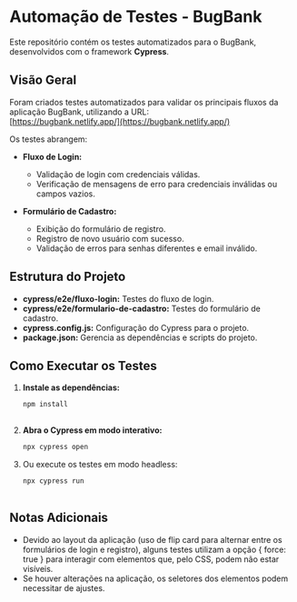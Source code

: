 # Automação de Testes - BugBank

Este repositório contém os testes automatizados para o BugBank, desenvolvidos com o framework **Cypress**.

## Visão Geral

Foram criados testes automatizados para validar os principais fluxos da aplicação BugBank, utilizando a URL:  
[https://bugbank.netlify.app/](https://bugbank.netlify.app/)

Os testes abrangem:

- **Fluxo de Login:**  
  - Validação de login com credenciais válidas.  
  - Verificação de mensagens de erro para credenciais inválidas ou campos vazios.

- **Formulário de Cadastro:**  
  - Exibição do formulário de registro.  
  - Registro de novo usuário com sucesso.  
  - Validação de erros para senhas diferentes e email inválido.

## Estrutura do Projeto

- **cypress/e2e/fluxo-login:** Testes do fluxo de login.
- **cypress/e2e/formulario-de-cadastro:** Testes do formulário de cadastro.
- **cypress.config.js:** Configuração do Cypress para o projeto.
- **package.json:** Gerencia as dependências e scripts do projeto.

## Como Executar os Testes

1. **Instale as dependências:**
   ```bash
   npm install
  
2. **Abra o Cypress em modo interativo:**
    ```bash
   npx cypress open
3. Ou execute os testes em modo headless:
   ```bash
   npx cypress run
  
## Notas Adicionais
 - Devido ao layout da aplicação (uso de flip card para alternar entre os formulários de login e registro), alguns testes utilizam a opção { force: true } para interagir com elementos que, pelo CSS, podem não estar visíveis.
 - Se houver alterações na aplicação, os seletores dos elementos podem necessitar de ajustes.
 
